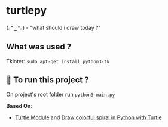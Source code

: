 # turtlepy

(｡^‿^｡) - "what should i draw today ?"

## What was used ?

Tkinter: `sudo apt-get install python3-tk`

## :runner: To run this project ?

On project's root folder run `python3 main.py`

**Based On**:
- [Turtle Module](https://docs.python.org/3.3/library/turtle.html?highlight=turtle#module-turtle) and [Draw colorful spiral in Python with Turtle](https://seongjuhong.com/2019-06-05am-how-to-draw-colorful-spiral-with-python-turtle/)

